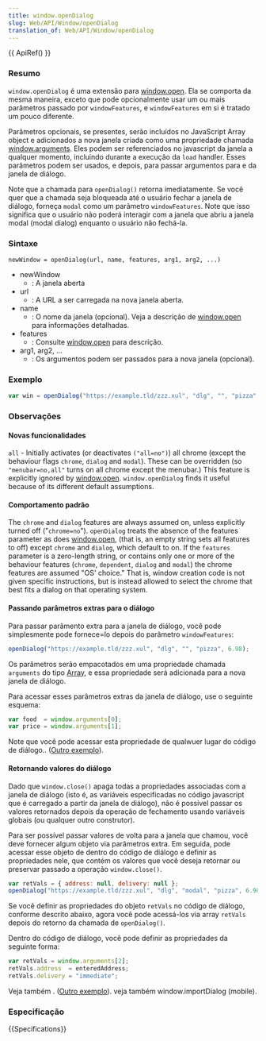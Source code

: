 ```yaml
---
title: window.openDialog
slug: Web/API/Window/openDialog
translation_of: Web/API/Window/openDialog
---
```

{{ ApiRef() }}

### Resumo

`window.openDialog` é uma extensão para [window.open](/en/DOM/window.open). Ela se comporta da mesma maneira, exceto que pode opcionalmente usar um ou mais parâmetros passado por `windowFeatures`, e `windowFeatures` em si é tratado um pouco diferente.

Parâmetros opcionais, se presentes, serão incluídos no JavaScript Array object e adicionados a nova janela criada como uma propriedade chamada [window.arguments](/en/DOM/window.arguments). Eles podem ser referenciados no javascript da janela a qualquer momento, incluindo durante a execução da `load` handler. Esses parâmetros podem ser usados, e depois, para passar argumentos para e da janela de diálogo.

Note que a chamada para `openDialog()` retorna imediatamente. Se você quer que a chamada seja bloqueada até o usuário fechar a janela de diálogo, forneça `modal` como um parâmetro `windowFeatures`. Note que isso significa que o usuário não poderá interagir com a janela que abriu a janela modal (modal dialog) enquanto o usuário não fechá-la.

### Sintaxe

```
newWindow = openDialog(url, name, features, arg1, arg2, ...)
```

- newWindow
  - : A janela aberta
- url
  - : A URL a ser carregada na nova janela aberta.
- name
  - : O nome da janela (opcional). Veja a descrição de [window.open](/en/DOM/window.open) para informações detalhadas.
- features
  - : Consulte [window.open](/en/DOM/window.open) para descrição.
- arg1, arg2, ...
  - : Os argumentos podem ser passados para a nova janela (opcional).

### Exemplo

```js
var win = openDialog("https://example.tld/zzz.xul", "dlg", "", "pizza", 6.98);
```

### Observações

#### Novas funcionalidades

`all` - Initially activates (or deactivates `("all=no")`) all chrome (except the behaviour flags `chrome`, `dialog` and `modal`). These can be overridden (so `"menubar=no,all"` turns on all chrome except the menubar.) This feature is explicitly ignored by [window.open](/en/DOM/window.open). `window.openDialog` finds it useful because of its different default assumptions.

#### Comportamento padrão

The `chrome` and `dialog` features are always assumed on, unless explicitly turned off ("`chrome=no`"). `openDialog` treats the absence of the features parameter as does [window.open](/en/DOM/window.open), (that is, an empty string sets all features to off) except `chrome` and `dialog`, which default to on. If the `features` parameter is a zero-length string, or contains only one or more of the behaviour features (`chrome`, `dependent`, `dialog` and `modal`) the chrome features are assumed "OS' choice." That is, window creation code is not given specific instructions, but is instead allowed to select the chrome that best fits a dialog on that operating system.

#### Passando parâmetros extras para o diálogo

Para passar parâmento extra para a janela de diálogo, você pode simplesmente pode fornece=lo depois do parâmetro `windowFeatures`:

```js
openDialog("https://example.tld/zzz.xul", "dlg", "", "pizza", 6.98);
```

Os parâmetros serão empacotados em uma propriedade chamada `arguments` do tipo [Array](/en/Core_JavaScript_1.5_Reference/Global_Objects/Array), e essa propriedade será adicionada para a nova janela de diálogo.

Para acessar esses parâmetros extras da janela de diálogo, use o seguinte esquema:

```js
var food  = window.arguments[0];
var price = window.arguments[1];
```

Note que você pode acessar esta propriedade de qualwuer lugar do código de diálogo.. ([Outro exemplo](/en/Code_snippets/Dialogs_and_Prompts#Passing_arguments_and_displaying_a_dialog)).

#### Retornando valores do diálogo

Dado que `window.close()` apaga todas a propriedades associadas com a janela de diálogo (isto é, as variáveis especificadas no código javascript que é carregado a partir da janela de diálogo), não é possível passar os valores retornados depois da operação de fechamento usando variáveis globais (ou qualquer outro construtor).

Para ser possível passar valores de volta para a janela que chamou, você deve fornecer algum objeto via parâmetros extra. Em seguida, pode acessar esse objeto de dentro do código de diálogo e definir as propriedades nele, que contém os valores que você deseja retornar ou preservar passado a operação `window.close()`.

```js
var retVals = { address: null, delivery: null };
openDialog("https://example.tld/zzz.xul", "dlg", "modal", "pizza", 6.98, retVals);
```

Se você definir as propriedades do objeto `retVals` no código de diálogo, conforme descrito abaixo, agora você pode acessá-los via array `retVals` depois do retorno da chamada de `openDialog()`.

Dentro do código de diálogo, você pode definir as propriedades da seguinte forma:

```js
var retVals = window.arguments[2];
retVals.address  = enteredAddress;
retVals.delivery = "immediate";
```

Veja também . ([Outro exemplo](/en/Code_snippets/Dialogs_and_Prompts#Passing_arguments_and_displaying_a_dialog)).
veja também window\.importDialog (mobile).

### Especificação

{{Specifications}}
